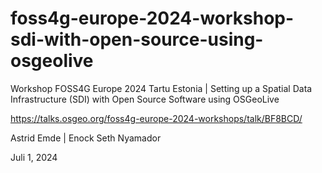 # foss4g-europe-2024-workshop-sdi-with-open-source-using-osgeolive

Workshop FOSS4G Europe 2024 Tartu Estonia | Setting up a Spatial Data Infrastructure (SDI) with Open Source Software using OSGeoLive 

https://talks.osgeo.org/foss4g-europe-2024-workshops/talk/BF8BCD/

Astrid Emde | Enock Seth Nyamador

Juli 1, 2024